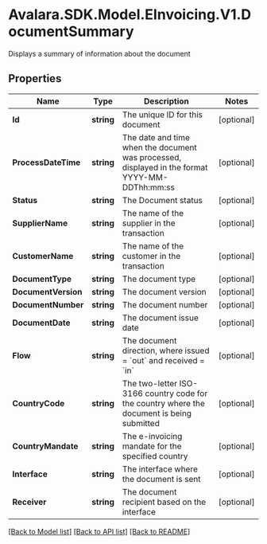 # Avalara.SDK.Model.EInvoicing.V1.DocumentSummary
Displays a summary of information about the document

## Properties

Name | Type | Description | Notes
------------ | ------------- | ------------- | -------------
**Id** | **string** | The unique ID for this document | [optional] 
**ProcessDateTime** | **string** | The date and time when the document was processed, displayed in the format YYYY-MM-DDThh:mm:ss | [optional] 
**Status** | **string** | The Document status | [optional] 
**SupplierName** | **string** | The name of the supplier in the transaction | [optional] 
**CustomerName** | **string** | The name of the customer in the transaction | [optional] 
**DocumentType** | **string** | The document type | [optional] 
**DocumentVersion** | **string** | The document version | [optional] 
**DocumentNumber** | **string** | The document number | [optional] 
**DocumentDate** | **string** | The document issue date | [optional] 
**Flow** | **string** | The document direction, where issued &#x3D; &#x60;out&#x60; and received &#x3D; &#x60;in&#x60; | [optional] 
**CountryCode** | **string** | The two-letter ISO-3166 country code for the country where the document is being submitted | [optional] 
**CountryMandate** | **string** | The e-invoicing mandate for the specified country | [optional] 
**Interface** | **string** | The interface where the document is sent | [optional] 
**Receiver** | **string** | The document recipient based on the interface | [optional] 

[[Back to Model list]](../../../README.md#documentation-for-models) [[Back to API list]](../../../README.md#documentation-for-api-endpoints) [[Back to README]](../../../README.md)

